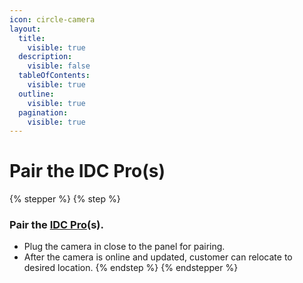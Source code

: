 ```yaml
---
icon: circle-camera
layout:
  title:
    visible: true
  description:
    visible: false
  tableOfContents:
    visible: true
  outline:
    visible: true
  pagination:
    visible: true
---
```


# Pair the IDC Pro(s)

{% stepper %}
{% step %}
### Pair the [IDC Pro](https://prosource.vivint.com/indoor-camera-pro/)(s).

* Plug the camera in close to the panel for pairing.
* After the camera is online and updated, customer can relocate to desired location.
{% endstep %}
{% endstepper %}
